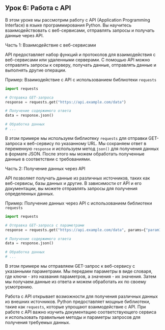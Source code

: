 ## Урок 6: Работа с API

В этом уроке мы рассмотрим работу с API (Application Programming Interface) в языке программирования Python. Вы научитесь взаимодействовать с веб-сервисами, отправлять запросы и получать данные через API.

Часть 1: Взаимодействие с веб-сервисами

API предоставляет набор функций и протоколов для взаимодействия с веб-сервисами или удаленными серверами. С помощью API можно отправлять запросы к серверу, получать данные, отправлять данные и выполнять другие операции.

Пример: Взаимодействие с API с использованием библиотеки `requests`

```python
import requests

# Отправка GET-запроса
response = requests.get("https://api.example.com/data")

# Получение содержимого ответа
data = response.json()

# Обработка данных
# ...
```

В этом примере мы используем библиотеку `requests` для отправки GET-запроса к веб-сервису по указанному URL. Мы сохраняем ответ в переменную `response` и используем метод `json()` для получения данных в формате JSON. После этого мы можем обработать полученные данные в соответствии с требованиями.

Часть 2: Получение данных через API

API позволяет получать данные из различных источников, таких как веб-сервисы, базы данных и другие. В зависимости от API и его документации, вы можете отправлять запросы для получения определенных данных.

Пример: Получение данных через API с использованием библиотеки `requests`

```python
import requests

# Отправка GET-запроса с параметрами
response = requests.get("https://api.example.com/data", params={"param1": "value1", "param2": "value2"})

# Получение содержимого ответа
data = response.json()

# Обработка данных
# ...
```

В этом примере мы отправляем GET-запрос к веб-сервису с указанными параметрами. Мы передаем параметры в виде словаря, где ключи - это названия параметров, а значения - их значения. Затем мы получаем данные из ответа и можем обработать их по своему усмотрению.

Работа с API открывает возможности для получения различных данных из внешних источников. Python предоставляет мощные библиотеки, такие как `requests`, которые упрощают взаимодействие с API. При работе с API важно изучить документацию соответствующего сервиса и использовать правильные методы и параметры запросов для получения требуемых данных.
